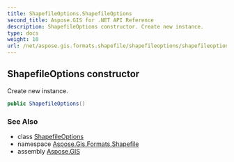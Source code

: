 ```yaml
---
title: ShapefileOptions.ShapefileOptions
second_title: Aspose.GIS for .NET API Reference
description: ShapefileOptions constructor. Create new instance.
type: docs
weight: 10
url: /net/aspose.gis.formats.shapefile/shapefileoptions/shapefileoptions/
---
```

## ShapefileOptions constructor

Create new instance.

```csharp
public ShapefileOptions()
```

### See Also

* class [ShapefileOptions](../)
* namespace [Aspose.Gis.Formats.Shapefile](../../shapefileoptions/)
* assembly [Aspose.GIS](../../../)


